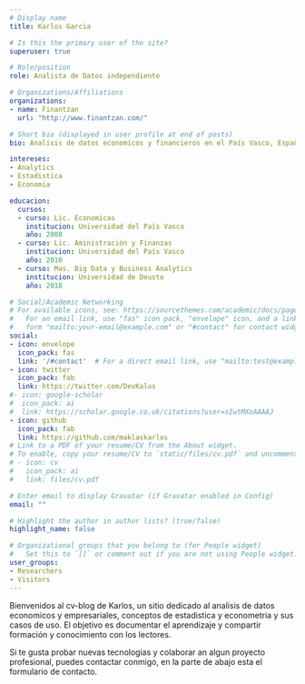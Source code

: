 ```yaml
---
# Display name
title: Karlos Garcia

# Is this the primary user of the site?
superuser: true

# Role/position
role: Analista de Datos independiente

# Organizations/Affiliations
organizations:
- name: Finantzan
  url: "http://www.finantzan.com/"

# Short bio (displayed in user profile at end of posts)
bio: Analisis de datos economicos y financieros en el País Vasco, España y Europa

intereses:
- Analytics
- Estadistica
- Economia

educacion:
  cursos:
  - curso: Lic. Economicas
    institucion: Universidad del País Vasco
    año: 2008
  - curso: Lic. Aministración y Finanzas
    institucion: Universidad del País Vasco
    año: 2010
  - curso: Mas. Big Data y Business Analytics
    institucion: Universidad de Deusto
    año: 2018

# Social/Academic Networking
# For available icons, see: https://sourcethemes.com/academic/docs/page-builder/#icons
#   For an email link, use "fas" icon pack, "envelope" icon, and a link in the
#   form "mailto:your-email@example.com" or "#contact" for contact widget.
social:
- icon: envelope
  icon_pack: fas
  link: '/#contact'  # For a direct email link, use "mailto:test@example.org".
- icon: twitter
  icon_pack: fab
  link: https://twitter.com/DevKalos
#- icon: google-scholar
#  icon_pack: ai
#  link: https://scholar.google.co.uk/citations?user=sIwtMXoAAAAJ
- icon: github
  icon_pack: fab
  link: https://github.com/maklaskarlos
# Link to a PDF of your resume/CV from the About widget.
# To enable, copy your resume/CV to `static/files/cv.pdf` and uncomment the lines below.
# - icon: cv
#   icon_pack: ai
#   link: files/cv.pdf

# Enter email to display Gravatar (if Gravatar enabled in Config)
email: ""

# Highlight the author in author lists? (true/false)
highlight_name: false

# Organizational groups that you belong to (for People widget)
#   Set this to `[]` or comment out if you are not using People widget.
user_groups:
- Researchers
- Visitors
---
```


Bienvenidos al cv-blog de Karlos, un sitio dedicado al analisis de datos economicos y empresariales, conceptos de estadistica y econometria y sus casos de uso. El objetivo es documentar el aprendizaje y compartir formación y conocimiento con los lectores.

Si te gusta probar nuevas tecnologias y colaborar an algun proyecto profesional, puedes contactar conmigo, en la parte de abajo esta el formulario de contacto.
